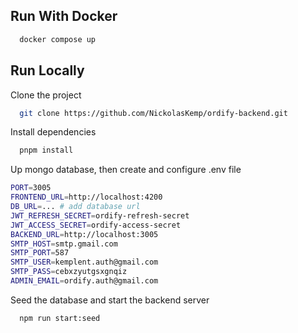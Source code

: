 ## Run With Docker

```bash
  docker compose up
```

## Run Locally

Clone the project

```bash
  git clone https://github.com/NickolasKemp/ordify-backend.git
```

Install dependencies

```bash
  pnpm install
```

Up mongo database, then create and configure .env file 

```bash
PORT=3005
FRONTEND_URL=http://localhost:4200
DB_URL=... # add database url
JWT_REFRESH_SECRET=ordify-refresh-secret
JWT_ACCESS_SECRET=ordify-access-secret
BACKEND_URL=http://localhost:3005
SMTP_HOST=smtp.gmail.com
SMTP_PORT=587
SMTP_USER=kemplent.auth@gmail.com 
SMTP_PASS=cebxzyutgsxgnqiz
ADMIN_EMAIL=ordify.auth@gmail.com

```

Seed the database and start the backend server

```bash
  npm run start:seed
```
